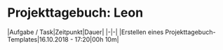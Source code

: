 # Projekttagebuch: Leon

|Aufgabe / Task|Zeitpunkt|Dauer|
|-|-|
|Erstellen eines Projekttagebuch-Templates|16.10.2018 - 17:20|00h 10m|
